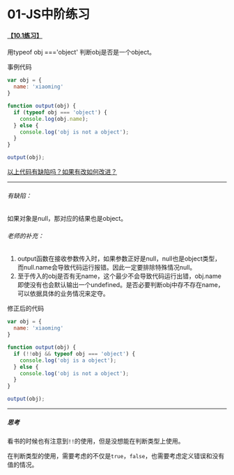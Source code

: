 # 01-JS中阶练习

#### [【10.1练习】](http://xugaoyang.com/post/59d4594184a6827ddebeafef)

用typeof obj ==='object' 判断obj是否是一个object。

事例代码

```js
var obj = {
  name: 'xiaoming'
}

function output(obj) {
  if (typeof obj === 'object') {
    console.log(obj.name);
  } else {
    console.log('obj is not a object');
  }
}

output(obj);
```

[以上代码有缺陷吗？如果有改如何改进？](https://github.com/xugy0926/getting-started-with-javascript/issues/640)

---

###### 有缺陷：

如果对象是null，那对应的结果也是object。

###### 老师的补充：

1. output函数在接收参数传入时，如果参数正好是null，null也是object类型，而null.name会导致代码运行报错。因此一定要排除特殊情况null。
2. 至于传入的obj是否有无name，这个最少不会导致代码运行出错，obj.name即使没有也会默认输出一个undefined。是否必要判断obj中存不存在name，可以依据具体的业务情况来定夺。

修正后的代码

```js
var obj = {
  name: 'xiaoming'
}

function output(obj) {
  if (!!obj && typeof obj === 'object') {
    console.log('obj is a object');
  } else {
    console.log('obj is not a object');
  }
}

output(obj);
```

---

##### 思考

看书的时候也有注意到`!!`的使用，但是没想能在判断类型上使用。

在判断类型的使用，需要考虑的不仅是`true`，`false`，也需要考虑定义错误和没有值的情况。